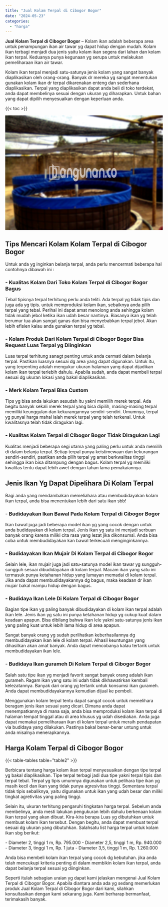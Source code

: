 ```yaml
---
title: "Jual Kolam Terpal di Cibogor Bogor"
date: "2024-05-23"
categories: 
  - "harga"
---
```


**Jual Kolam Terpal di Cibogor Bogor** – Kolam ikan adalah beberapa area untuk penampungan ikan air tawar yg dapat hidup dengan mudah. Kolam ikan terbagi menjadi dua jenis yaitu kolam ikan segera dari lahan dan kolam ikan terpal. Keduanya punya kegunaan yg serupa untuk melakukan pemeliharaan ikan air tawar.

Kolam ikan terpal menjadi satu-satunya jenis kolam yang sangat banyak diaplikasikan oleh orang-orang. Banyak dr mereka yg sangat menentukan gunakan kolam ikan dr terpal dikarenakan enteng dan sederhana diaplikasikan. Terpal yang diaplikasikan dapat anda beli di toko terdekat, anda dapat membelinya sesuai dengan ukuran yg diharapkan. Untuk bahan yang dapat dipilih menyesuaikan dengan keperluan anda.

{{< toc >}}

![Jual Kolam Terpal di Cibogor Bogor](/images/jual-kolam-terpal-34.png)

## Tips Mencari Kolam Kolam Terpal di Cibogor Bogor

Untuk anda yg inginkan belanja terpal, anda perlu mencermati beberapa hal contohnya dibawah ini :

### \- Kualitas Kolam Dari Toko Kolam Terpal di Cibogor Bogor Bagus

Tebal tipisnya terpal terhitung perlu anda teliti. Ada terpal yg tidak tipis dan juga ada yg tipis. untuk memproduksi kolam ikan, sebaiknya anda pilih terpal yang tebal. Perihal ini dapat amat menolong anda sehingga kolam tidak mudah jebol ketika ikan udah besar nantinya. Biasanya ikan yg telah berumur tua akan sangat ganas dan bisa menyebabkan terpal jebol. Akan lebih efisien kalau anda gunakan terpal yg tebal.

### \- Kolam Produk Dari Kolam Terpal di Cibogor Bogor Bisa Request Luas Terpal yg Diinginkan

Luas terpal terhitung sanagt penting untuk anda cermati dalam belanja terpal. Pastikan luasnya sesuai dg area yang dapat digunakan. Untuk itu, yang terpenting adalah mengukur ukuran halaman yang dapat dijadikan kolam ikan terpal terlebih dahulu. Apabila sudah, anda dapat membeli terpal sesuai dg ukuran lokasi yang bakal diaplikasikan.

### \- Merk Kolam Terpal Bisa Custom

Tips yg bisa anda lakukan sesudah itu yakni memilih merek terpal. Ada begitu banyak sekali merek terpal yang bisa dipilih, masing-masing terpal memiliki keunggulan dan kekurangannya sendiri-sendiri. Umumnya, terpal yg punyai harga mahal ialah merek terpal yang telah terkenal. Untuk kwalitasnya telah tidak diragukan lagi.

### \- Kualitas Kolam Terpal di Cibogor Bogor Tidak Diragukan Lagi

Kualitas menjadi beberapa segi utama yang paling perlu untuk anda memilih di dalam belanja terpal. Setiap terpal punya keistimewaan dan kekurangan sendiri-sendiri, pastikan anda pilih terpal yg amat berkwalitas tinggi sehingga ikan bisa ditampung dengan bagus. Kolam terpal yg memiliki kwalitas tentu dapat lebih awet dengan tahan lama pemakaiannya.

## Jenis Ikan Yg Dapat Dipelihara Di Kolam Terpal

Bagi anda yang mendambakan memeliahara atau membudidayakan kolam ikan terpal, anda bisa menentukan lebih dari satu ikan sbb!

### \- Budidayakan Ikan Bawal Pada Kolam Terpal di Cibogor Bogor

Ikan bawal juga jadi beberapa model ikan yg yang cocok dengan untuk anda budidayakan di kolam terpal. Jenis ikan yg satu ini menjadi serbuan banyak orang karena miliki cita rasa yang lezat jika dikonsumsi. Anda bisa coba untuk membudidayakan kan bawal terkecuali menginginkannya.

### \- Budidayakan Ikan Mujair Di Kolam Terpal di Cibogor Bogor

Selain lele, ikan mujair juga jadi satu-satunya model ikan tawar yg sungguh-sungguh sesuai dibudidayakan di kolam terpal. Macam ikan yang satu ini termasuk punya ketahanan hidup yang lumayan memadai di kolam terpal. Jika anda dapat membudidayakannya dg bagus, maka keadaan dr ikan mujair bakal mampu hidup dengan bagus.

### \- Budidaya Ikan Lele Di Kolam Terpal di Cibogor Bogor

Bagian tipe ikan yg paling banyak dibudidayakan di kolam ikan terpal adalah ikan lele. Jenis ikan yg satu ini punya ketahanan hidup yg cukup kuat dalam keadaan apapun. Bisa dibilang bahwa ikan lele yakni satu-satunya jenis ikan yang paling kuat untuk lebih lama hidup di area apapun.

Sangat banyak orang yg sudah perlihatkan keberhasilannya dg membudidayakan ikan lele di kolam terpal. Alhasil keuntungan yang dihasilkan akan amat banyak. Anda dapat mencobanya kalau tertarik untuk membudidayakan ikan lele.

### \- Budidaya Ikan gurameh Di Kolam Terpal di Cibogor Bogor

Salah satu tipe ikan yg menjadi favorit sangat banyak orang adalah ikan gurameh. Ragam ikan yang satu ini udah tidak dikhawatirkan kembali kelezatannya. Banyak dari orang yg tertarik untuk konsumsi ikan gurameh. Anda dapat membudidayakannya kemudian dijual ke pembeli.

Menggunakan kolam terpal tentu dapat sangat cocok untuk memelihara beragam jenis ikan sesuai yang dicari. Dimana anda dapat menempatkannya di mana saja, anda bisa memproduksi kolam ikan terpal di halaman tempat tinggal atau di area khusus yg udah disediakan. Anda juga dapat memakai pemeliharaan ikan di kolam terpal untuk meraih pendapatan via budidaya yang dilakukan. Pastinya bakal benar-benar untung untuk anda misalnya menerapkannya.

## Harga Kolam Terpal di Cibogor Bogor

{{< table-tables table="table2" >}}

Berbicara tentang harga kolam ikan terpal menyesuaikan dengan tipe terpal yg bakal diaplikasikan. Tipe terpal terbagi jadi dua tipe yakni terpal tipis dan terpal tebal. Terpal yg tipis umumnya digunakan untuk pelihara tipe ikan yg masih kecil dan ikan yang tidak punya agresivitas tinggi. Sementara terpal tidak tipis sebaliknya, yaitu digunakan untuk ikan yang udah besar dan miliki tingkat agretivitas yang paling tinggi.

Selain itu, ukuran terhitung pengaruhi tingkatan harga terpal. Sebelum anda membelinya, anda mesti lakukan pengukuran lebih dahulu berkenaan kolam ikan terpal yang akan dibuat. Kira-kira berapa Luas yg dibutuhkan untuk membuat kolam ikan tersebut. Dengan begitu, anda dapat membuat terpal sesuai dg ukuran yang dibutuhkan. Salahsatu list harga terpal untuk kolam ikan sbg berikut:

\- Diameter 2, tinggi 1 m, Rp. 795.000 - Diameter 2,5, tinggi 1 m, Rp. 940.000 - Diameter 3, tinggi 1 m, Rp. 1 juta - Diameter 3,5, tinggi 1 m, Rp. 1.260.000

Anda bisa membeli kolam ikan terpal yang cocok dg kebutuhan. jika anda telah mencukupi kriteria penting di dalam membikin kolam ikan terpal, anda dapat belanja terpal sesuai yg diinginkan.

Seperti itulah sebagian uraian yg dapat kami jelaskan mengenai Jual Kolam Terpal di Cibogor Bogor. Apabila diantara anda ada yg sedang memerlukan produk Jual Kolam Terpal di Cibogor Bogor dari kami, silahkan konsultasikan dengan kami sekarang juga. Kami berharap bermanfaat, terimakasih banyak.
